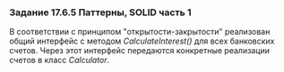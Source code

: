 ### Задание 17.6.5 Паттерны, SOLID часть 1

В соответствии с принципом "открытости-закрытости" реализован общий интерфейс с методом _CalculateInterest()_ для всех банковских счетов. Через этот интерфейс передаются конкретные реализации счетов в класс _Calculator_.   





